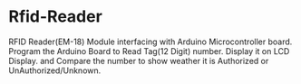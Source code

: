 # Rfid-Reader
RFID Reader(EM-18) Module interfacing with Arduino Microcontroller board.
Program the Arduino Board to Read Tag(12 Digit) number.
Display it on LCD Display.
and Compare the number to show weather it is Authorized or UnAuthorized/Unknown.

